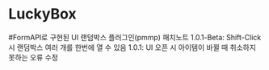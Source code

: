 # LuckyBox
#FormAPI로 구현된 UI 랜덤박스 플러그인(pmmp)
패치노트
1.0.1-Beta: Shift-Click시 랜덤박스 여러 개를 한번에 열 수 있음
1.0.1: UI 오픈 시 아이템이 바뀔 때 취소하지 못하는 오류 수정
